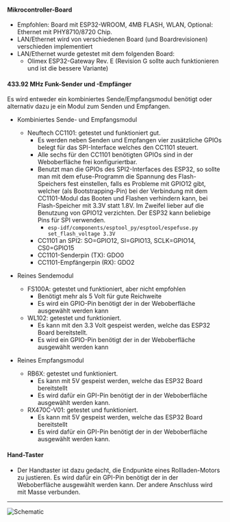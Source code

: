 #### Mikrocontroller-Board

  * Empfohlen: Board mit ESP32-WROOM, 4MB FLASH, WLAN, Optional: Ethernet mit PHY8710/8720 Chip.
  * LAN/Ethernet wird von verschiedenen Board (und Boardrevisionen) verschieden implementiert
  * LAN/Ethernet wurde getestet mit dem folgenden Board:
       * Olimex ESP32-Gateway Rev. E (Revision G sollte auch funktionieren und ist die bessere Variante)

#### 433.92 MHz Funk-Sender und -Empfänger

  Es wird entweder ein kombiniertes Sende/Empfangsmodul benötigt oder alternativ dazu je ein Modul zum Senden und Empfangen.

  * Kombiniertes Sende- und Empfangsmodul
  
     * Neuftech CC1101: getestet und funktioniert gut.
         * Es werden neben Senden und Empfangen vier zusätzliche GPIOs belegt für das SPI-Interface welches den CC1101 steuert.
         * Alle sechs für den CC1101 benötigten GPIOs sind in der Weboberfläche frei konfiguriertbar.
         * Benutzt man die GPIOs des SPI2-Interfaces des ESP32, so sollte man mit dem efuse-Programm die Spannung des Flash-Speichers fest einstellen, falls es Probleme mit GPIO12 gibt, welcher (als Bootstrapping-Pin) bei der Verbindung mit dem CC1101-Modul das Booten und Flashen verhindern kann, bei Flash-Speicher mit 3.3V statt 1.8V. Im Zweifel lieber auf die Benutzung von GPIO12 verzichten. Der ESP32 kann beliebige Pins für SPI verwenden.
            * `esp-idf/components/esptool_py/esptool/espefuse.py set_flash_voltage 3.3V`
         * CC1101 an SPI2: SO=GPIO12, SI=GPIO13, SCLK=GPIO14, CS0=GPIO15
         * CC1101-Senderpin (TX): GDO0
         * CC1101-Empfängerpin (RX): GDO2 
       

  * Reines Sendemodul
     * FS100A: getestet und funktioniert, aber nicht empfohlen
        * Benötigt mehr als 5 Volt für gute Reichweite
        * Es wird ein GPIO-Pin benötigt der in der Weboberfläche ausgewählt werden kann    
     * WL102: getestet und funktioniert.
        * Es kann mit den 3.3 Volt gespeist werden, welche das ESP32 Board bereitstellt.
        * Es wird ein GPIO-Pin benötigt der in der Weboberfläche ausgewählt werden kann
        

      
  * Reines Empfangsmodul   
     * RB6X: getestet und funktioniert.
        * Es kann mit 5V gespeist werden, welche das ESP32 Board bereitstellt
        * Es wird dafür ein GPI-Pin benötigt der in der Weboberfläche ausgewählt werden kann.  
     * RX470C-V01: getestet und funktioniert.
        * Es kann mit 5V gespeist werden, welche das ESP32 Board bereitstellt
        * Es wird dafür ein GPI-Pin benötigt der in der Weboberfläche ausgewählt werden kann.
      

#### Hand-Taster
   * Der Handtaster ist dazu gedacht, die Endpunkte eines Rollladen-Motors zu justieren. Es wird dafür ein GPI-Pin benötigt der in der Weboberfläche ausgewählt werden kann. Der andere Anschluss wird mit Masse verbunden.


<hr>

![Schematic](img/schematic.png)